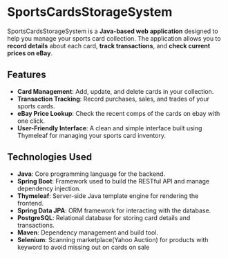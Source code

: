 # **SportsCardsStorageSystem**

SportsCardsStorageSystem is a **Java-based web application** designed to help you manage your sports card collection. The application allows you to **record details** about each card, **track transactions**, and **check current prices on eBay**.

## **Features**

- **Card Management**: Add, update, and delete cards in your collection.
- **Transaction Tracking**: Record purchases, sales, and trades of your sports cards.
- **eBay Price Lookup**: Check the recent comps of the cards on ebay with one click.
- **User-Friendly Interface**: A clean and simple interface built using Thymeleaf for managing your sports card inventory.

## **Technologies Used**

- **Java**: Core programming language for the backend.
- **Spring Boot**: Framework used to build the RESTful API and manage dependency injection.
- **Thymeleaf**: Server-side Java template engine for rendering the frontend.
- **Spring Data JPA**: ORM framework for interacting with the database.
- **PostgreSQL**: Relational database for storing card details and transactions.
- **Maven**: Dependency management and build tool.
- **Selenium**: Scanning marketplace(Yahoo Auction) for products with keyword to avoid missing out on cards on sale


